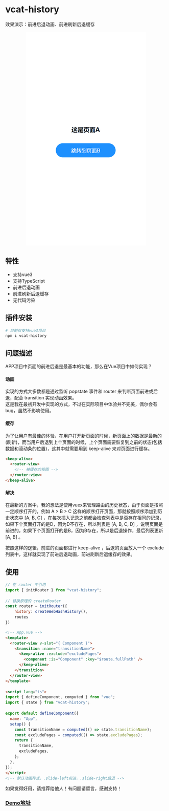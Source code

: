 # vcat-history
效果演示：前进后退动画、前进刷新后退缓存

<div align="center">
  <img src="https://github.com/oringecat/vcat-history-demo/blob/main/demo.gif" >
</div>

## 特性
- 支持vue3
- 支持TypeScript
- 前进后退动画
- 前进刷新后退缓存
- 无代码污染

## 插件安装
```bash
# 目前仅支持vue3项目
npm i vcat-history
```

## 问题描述
APP项目中页面的前进后退是最基本的功能，那么在Vue项目中如何实现？  

#### 动画
实现的方式大多数都是通过监听 popstate 事件和 router 来判断页面前进或后退，配合 transition 实现动画效果。  
这是我在最初开发中实现的方式，不过在实际项目中体验并不完美，偶尔会有bug，虽然不影响使用。  

#### 缓存
为了让用户有最佳的体验，在用户打开新页面的时候，新页面上的数据是最新的(刷新)，而当用户后退到上个页面的时候，上个页面需要恢复到之前的状态(包括数据和滚动条的位置)，这其中就需要用到 keep-alive 来对页面进行缓存。  
```html
<keep-alive>
  <router-view>
    <!-- 被缓存的视图 -->
  </router-view>
</keep-alive>
```

#### 解决
在最新的方案中，我的想法是使用vuex来管理路由的历史状态，由于页面是按照一定顺序打开的，例如 A > B > C 这样的顺序打开页面，那就按照顺序添加到历史状态中 [A, B, C] ，在每次插入记录之前都会检查列表中是否存在相同的记录，如果下个页面打开的是D，因为D不存在，所以列表是 [A, B, C, D] ，说明页面是前进的，如果下个页面打开的是B，因为B存在，所以是后退操作，最后列表更新 [A, B] 。  

按照这样的逻辑，前进的页面都进行 keep-alive ，后退的页面放入一个 exclude 列表中，这样就实现了前进后退动画，前进刷新后退缓存的效果。


## 使用
```js
// 在 router 中引用
import { initRouter } from "vcat-history";

// 替换原理的 createRouter
const router = initRouter({
    history: createWebHashHistory(),
    routes
})
```

```html
<!-- App.vue -->
<template>
  <router-view v-slot="{ Component }">
    <transition :name="transitionName">
      <keep-alive :exclude="excludePages">
        <component :is="Component" :key="$route.fullPath" />
      </keep-alive>
    </transition>
  </router-view>
</template>

<script lang="ts">
import { defineComponent, computed } from "vue";
import { state } from "vcat-history";

export default defineComponent({
  name: "App",
  setup() {
    const transitionName = computed(() => state.transitionName);
    const excludePages = computed(() => state.excludePages);
    return {
      transitionName,
      excludePages,
    };
  },
});
</script>
<!-- 默认动画样式，.slide-left前进，.slide-right后退 -->
```
如果觉得好用，请推荐给他人！有问题请留言，感谢支持！

### [Demo地址](https://github.com/oringecat/vcat-history-demo)
